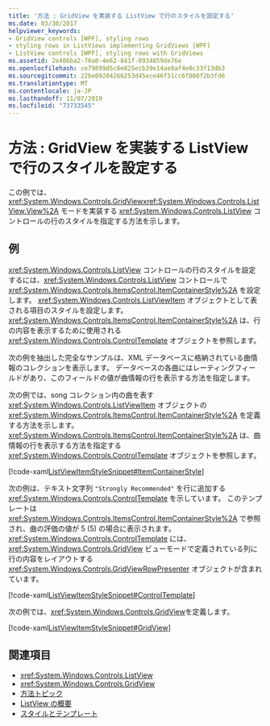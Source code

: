 ```yaml
---
title: '方法 : GridView を実装する ListView で行のスタイルを設定する'
ms.date: 03/30/2017
helpviewer_keywords:
- GridView controls [WPF], styling rows
- styling rows in ListViews implementing GridViews [WPF]
- ListView controls [WPF], styling rows with GridViews
ms.assetid: 2e406ba2-70a0-4e62-841f-0934859de76e
ms.openlocfilehash: ce79899d5c8e825ecb39e14ae8af4e0c33f13db3
ms.sourcegitcommit: 22be09204266253d45ece46f51cc6f080f2b3fd6
ms.translationtype: MT
ms.contentlocale: ja-JP
ms.lasthandoff: 11/07/2019
ms.locfileid: "73733545"
---
```

# <a name="how-to-style-a-row-in-a-listview-that-implements-a-gridview"></a>方法 : GridView を実装する ListView で行のスタイルを設定する
この例では、<xref:System.Windows.Controls.GridView><xref:System.Windows.Controls.ListView.View%2A> モードを実装する <xref:System.Windows.Controls.ListView> コントロールの行のスタイルを指定する方法を示します。  
  
## <a name="example"></a>例  
 <xref:System.Windows.Controls.ListView> コントロールの行のスタイルを設定するには、<xref:System.Windows.Controls.ListView> コントロールで <xref:System.Windows.Controls.ItemsControl.ItemContainerStyle%2A> を設定します。 <xref:System.Windows.Controls.ListViewItem> オブジェクトとして表される項目のスタイルを設定します。 <xref:System.Windows.Controls.ItemsControl.ItemContainerStyle%2A> は、行の内容を表示するために使用される <xref:System.Windows.Controls.ControlTemplate> オブジェクトを参照します。  
  
 次の例を抽出した完全なサンプルは、XML データベースに格納されている曲情報のコレクションを表示します。 データベースの各曲にはレーティングフィールドがあり、このフィールドの値が曲情報の行を表示する方法を指定します。  
  
 次の例では、song コレクション内の曲を表す <xref:System.Windows.Controls.ListViewItem> オブジェクトの <xref:System.Windows.Controls.ItemsControl.ItemContainerStyle%2A> を定義する方法を示します。 <xref:System.Windows.Controls.ItemsControl.ItemContainerStyle%2A> は、曲情報の行を表示する方法を指定する <xref:System.Windows.Controls.ControlTemplate> オブジェクトを参照します。  
  
 [!code-xaml[ListViewItemStyleSnippet#ItemContainerStyle](~/samples/snippets/csharp/VS_Snippets_Wpf/ListViewItemStyleSnippet/CS/Window1.xaml#itemcontainerstyle)]  
  
 次の例は、テキスト文字列 `"Strongly Recommended"` を行に追加する <xref:System.Windows.Controls.ControlTemplate> を示しています。 このテンプレートは <xref:System.Windows.Controls.ItemsControl.ItemContainerStyle%2A> で参照され、曲の評価の値が 5 (5) の場合に表示されます。 <xref:System.Windows.Controls.ControlTemplate> には、<xref:System.Windows.Controls.GridView> ビューモードで定義されている列に行の内容をレイアウトする <xref:System.Windows.Controls.GridViewRowPresenter> オブジェクトが含まれています。  
  
 [!code-xaml[ListViewItemStyleSnippet#ControlTemplate](~/samples/snippets/csharp/VS_Snippets_Wpf/ListViewItemStyleSnippet/CS/Window1.xaml#controltemplate)]  
  
 次の例では、<xref:System.Windows.Controls.GridView>を定義します。  
  
 [!code-xaml[ListViewItemStyleSnippet#GridView](~/samples/snippets/csharp/VS_Snippets_Wpf/ListViewItemStyleSnippet/CS/Window1.xaml#gridview)]  
  
## <a name="see-also"></a>関連項目

- <xref:System.Windows.Controls.ListView>
- <xref:System.Windows.Controls.GridView>
- [方法トピック](listview-how-to-topics.md)
- [ListView の概要](listview-overview.md)
- [スタイルとテンプレート](../../../desktop-wpf/fundamentals/styles-templates-overview.md)
